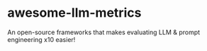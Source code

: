 # awesome-llm-metrics
An open-source frameworks that makes evaluating LLM &amp; prompt engineering x10 easier!

